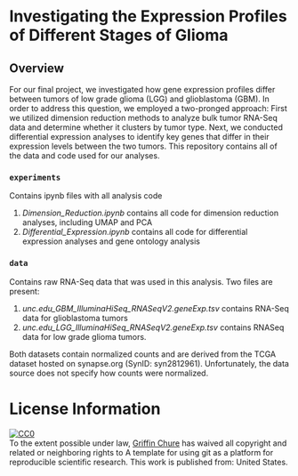 # Investigating the Expression Profiles of Different Stages of Glioma 

## Overview
For our final project, we investigated how gene expression profiles differ between tumors of low grade glioma (LGG) and glioblastoma (GBM). In order to address this question, we employed a two-pronged approach: First we utilized dimension reduction methods to analyze bulk tumor RNA-Seq data and determine whether it clusters by tumor type. Next, we conducted differential expression analyses to identify key genes that differ in their expression levels between the two tumors. This repository contains all of the data and code used for our analyses.

### **`experiments`** 
Contains ipynb files with all analysis code
1. _Dimension_Reduction.ipynb_ contains all code for dimension reduction analyses, including UMAP and PCA
2. _Differential_Expression.ipynb_ contains all code for differential expression analyses and gene ontology analysis

### **`data`** 
Contains raw RNA-Seq data that was used in this analysis. Two files are present:
1. _unc.edu_GBM_IlluminaHiSeq_RNASeqV2.geneExp.tsv_ contains RNA-Seq data for glioblastoma tumors
2. _unc.edu_LGG_IlluminaHiSeq_RNASeqV2.geneExp.tsv_ contains RNASeq data for low grade glioma tumors.

Both datasets contain normalized counts and are derived from the TCGA dataset hosted on synapse.org (SynID: syn2812961). Unfortunately, the data source does not specify how counts were normalized.

# License Information

<p xmlns:dct="http://purl.org/dc/terms/" xmlns:vcard="http://www.w3.org/2001/vcard-rdf/3.0#">
  <a rel="license"
     href="http://creativecommons.org/publicdomain/zero/1.0/">
    <img src="http://i.creativecommons.org/p/zero/1.0/88x31.png" style="border-style: none;" alt="CC0" />
  </a>
  <br />
  To the extent possible under law,
  <a rel="dct:publisher"
     href="github.com/gchure/reproducible_research">
    <span property="dct:title">Griffin Chure</span></a>
  has waived all copyright and related or neighboring rights to
  <span property="dct:title">A template for using git as a platform for reproducible scientific research</span>.
This work is published from:
<span property="vcard:Country" datatype="dct:ISO3166"
      content="US" about="github.com/gchure/reproducible_research">
  United States</span>.
</p>
